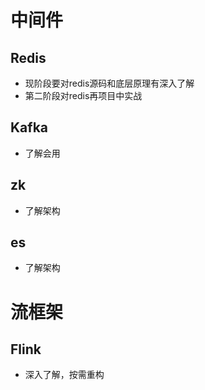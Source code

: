 # 中间件
## Redis
* 现阶段要对redis源码和底层原理有深入了解
* 第二阶段对redis再项目中实战
## Kafka
* 了解会用
## zk
* 了解架构
## es
* 了解架构

# 流框架
## Flink
* 深入了解，按需重构






